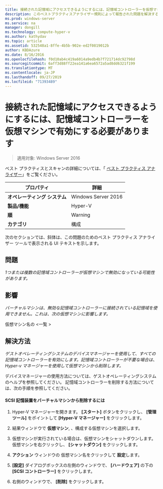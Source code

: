 ```yaml
---
title: 接続された記憶域にアクセスできるようにするには、記憶域コントローラーを仮想マシンで有効にする必要があります
description: このベストプラクティスアナライザー規則によって報告された問題を解決するための手順を示します。
ms.prod: windows-server
ms.service: na
manager: dongill
ms.technology: compute-hyper-v
ms.author: kathydav
ms.topic: article
ms.assetid: 532548a1-8ffe-4b5b-902e-ed2f0819012b
author: KBDAzure
ms.date: 8/16/2016
ms.openlocfilehash: f0d10ab4c419a6014a9edb4b7f721714dc92798d
ms.sourcegitcommit: 6aff3d88ff22ea141a6ea6572a5ad8dd6321f199
ms.translationtype: MT
ms.contentlocale: ja-JP
ms.lasthandoff: 09/27/2019
ms.locfileid: "71393489"
---
```

# <a name="storage-controllers-should-be-enabled-in-virtual-machines-to-provide-access-to-attached-storage"></a>接続された記憶域にアクセスできるようにするには、記憶域コントローラーを仮想マシンで有効にする必要があります

>適用対象: Windows Server 2016

ベスト プラクティスとスキャンの詳細については、「 [ベスト プラクティス アナライザー](https://go.microsoft.com/fwlink/?LinkId=122786)」をご覧ください。  
  
|プロパティ|詳細|  
|-|-|  
|**オペレーティング システム**|Windows Server 2016|  
|**製品/機能**|Hyper-V|  
|**順**|Warning|  
|**カテゴリ**|構成|  

次のセクションでは、斜体は、この問題のためのベスト プラクティス アナライザー ツールで表示される UI テキストを示します。

## <a name="issue"></a>問題  
  
*1つまたは複数の記憶域コントローラーが仮想マシンで無効になっている可能性があります。*  
  
## <a name="impact"></a>影響  
  
*バーチャルマシンは、無効な記憶域コントローラーに接続されている記憶域を使用できません。これは、次の仮想マシンに影響します。*  
  
仮想マシン名の \<一覧 >  
  
## <a name="resolution"></a>解決方法  
  
*ゲストオペレーティングシステムのデバイスマネージャーを使用して、すべての記憶域コントローラーを有効にします。記憶域コントローラーが不要な場合は、Hyper-v マネージャーを使用して仮想マシンから削除します。*  
  
デバイスマネージャーの使用方法については、ゲストオペレーティングシステムのヘルプを参照してください。 記憶域コントローラーを削除する方法については、次の手順を参照してください。  
  
#### <a name="to-remove-a-scsi-storage-controller-from-the-virtual-machine"></a>SCSI 記憶装置をバーチャルマシンから削除するには  
  
1.  Hyper-V マネージャーを開きます。 **[スタート]** ボタンをクリックし、 **[管理ツール]** をポイントして **[Hyper-V マネージャー]** をクリックします。  
  
2.  結果ウィンドウで  **仮想マシン**, 、構成する仮想マシンを選択します。  
  
3.  仮想マシンが実行されている場合は、仮想マシンをシャットダウンします。 仮想マシンを右クリックし、 **[シャットダウン]** をクリックします。  
  
4.  **アクション** ウィンドウの 仮想マシン名をクリックして **設定**します。  
  
5.  **[設定]** ダイアログボックスの左側のウィンドウで、 **[ハードウェア]** の下の **[SCSI コントローラー]** をクリックします。  
  
6.  右側のウィンドウで、 **[削除]** をクリックします。  
  


